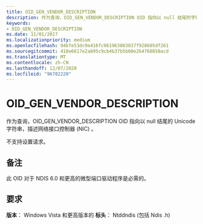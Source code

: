 ```yaml
---
title: OID_GEN_VENDOR_DESCRIPTION
description: 作为查询，OID_GEN_VENDOR_DESCRIPTION OID 指向以 null 结尾的字符串，该字符串描述了网络接口控制器 (NIC) 。
keywords:
- OID_GEN_VENDOR_DESCRIPTION
ms.date: 11/01/2017
ms.localizationpriority: medium
ms.openlocfilehash: 94bfe53dc9e416fc061963803037f928605df261
ms.sourcegitcommit: 418e6617e2a695c9cb4b37b5b60e264760858acd
ms.translationtype: MT
ms.contentlocale: zh-CN
ms.lasthandoff: 12/07/2020
ms.locfileid: "96782220"
---
```

# <a name="oid_gen_vendor_description"></a>OID_GEN_VENDOR_DESCRIPTION

作为查询，OID_GEN_VENDOR_DESCRIPTION OID 指向以 null 结尾的 Unicode 字符串，描述网络接口控制器 (NIC) 。 

不支持设置请求。

## <a name="remarks"></a>备注

此 OID 对于 NDIS 6.0 和更高的微型端口驱动程序是必需的。

## <a name="requirements"></a>要求

**版本**： Windows Vista 和更高版本的 **标头**： Ntddndis (包括 Ndis .h) 

